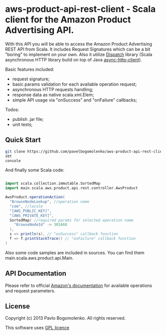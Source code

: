 # aws-product-api-rest-client - Scala client for the Amazon Product Advertising API.

With this API you will be able to access the Amazon Product Advertising REST API from Scala.
It includes Request Signatures which can be a bit "boring" to implement on your own.
Also it utilize [Dispatch](https://github.com/dispatch/reboot) library (Scala asynchronous HTTP library build
on top of Java [async-http-client](https://github.com/AsyncHttpClient/async-http-client)).

Basic features included:
- request signature;
- basic params validation for each available operation request;
- asynchronous HTTP requests handling;
- response data as native scala.xml.Elem;
- simple API usage via "onSuccess" and "onFailure" callbacks;

Todos:
- publish .jar file;
- unit tests;

## Quick Start

```bash
git clone https://github.com/pavelbogomolenko/aws-product-api-rest-client.git
sbt
console
```
And finally some Scala code:

```scala

import scala.collection.immutable.SortedMap
import main.scala.aws.product.api.rest.controller.AwsProduct

AwsProduct.operationAction(
  "BrowseNodeLookup", //operation name
  "com", //locale
  "[AWS_PUBLIC_KEY]",
  "[AWS_PRIVATE_KEY]",
  SortedMap( //required params for selected operation name
    "BrowseNodeId" -> 301668
  ),
  s => println(s), // "onSuccess" callback function
  f => f.printStackTrace() // "onFailure" callback function
)

```

Also some code samples are included in sources. You can find them main.scala.aws.product.api.Main.

## API Documentation

Please refer to official [Amazon's documentation](http://docs.aws.amazon.com/AWSECommerceService/latest/DG/Welcome.html) for available
operations and request parameters.

## License

Copyright (c) 2013 Pavlo Bogomolenko. All rights reserved.

This software uses [GPL licence](http://www.gnu.org/licenses/gpl.html)